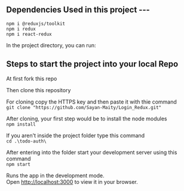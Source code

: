 ## Dependencies Used in this project ---
`npm i @reduxjs/toolkit` \
`npm i redux` \
`npm i react-redux` 



In the project directory, you can run:

## Steps to start the project into your local Repo
At first fork this repo 

Then clone this repository 

For cloning copy the HTTPS key and then paste it with thie command \
`git clone "https://github.com/Sayan-Maity/Login_Redux.git"` 

After cloning, your first step would be to install the node modules \
`npm install` 

If you aren't inside the project folder type this command \
`cd .\todo-auth\` 

After entering into the folder start your development server using this command \
`npm start` 


Runs the app in the development mode.\
Open [http://localhost:3000](http://localhost:3000) to view it in your browser.

